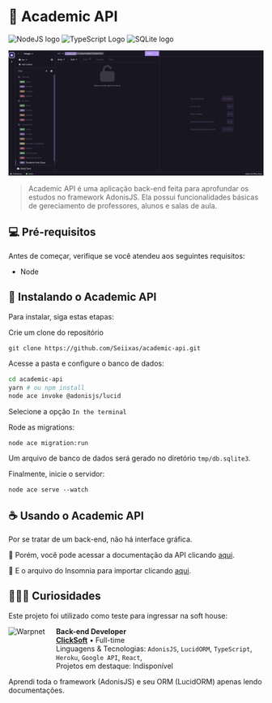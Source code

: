 # 📕 Academic API

![NodeJS logo](https://img.shields.io/badge/Node.js-43853D?style=for-the-badge&logo=node.js&logoColor=white)
![TypeScript Logo](https://img.shields.io/badge/TypeScript-007ACC?style=for-the-badge&logo=typescript&logoColor=white)
![SQLite logo](https://img.shields.io/badge/SQLite-07405E?style=for-the-badge&logo=sqlite&logoColor=white)

<img src=".github/readme/thumbnail.png" alt="Exemplo imagem">

> Academic API é uma aplicação back-end feita para aprofundar os estudos no framework AdonisJS. Ela possui funcionalidades básicas de gereciamento de professores, alunos e salas de aula.

## 💻 Pré-requisitos

Antes de começar, verifique se você atendeu aos seguintes requisitos:

- Node

## 🚀 Instalando o Academic API

Para instalar, siga estas etapas:

Crie um clone do repositório

```
git clone https://github.com/Seiixas/academic-api.git
```

Acesse a pasta e configure o banco de dados:

```bash
cd academic-api
yarn # ou npm install
node ace invoke @adonisjs/lucid
```

Selecione a opção `In the terminal`

Rode as migrations:

```
node ace migration:run
```

Um arquivo de banco de dados será gerado no diretório `tmp/db.sqlite3`.

Finalmente, inicie o servidor:

```
node ace serve --watch
```

## ☕ Usando o Academic API

Por se tratar de um back-end, não há interface gráfica.

📕 Porém, você pode acessar a documentação da API clicando [aqui](DOCS.md).

📘 E o arquivo do Insomnia para importar clicando [aqui](https://gist.githubusercontent.com/Seiixas/f54aa8386191bacbac0d6ffd23c6f721/raw/4aa6797705e670b2d2db012dfb3891ec94f408a1/mateusdev).

## 🧑🏽‍💻 Curiosidades

Este projeto foi utilizado como teste para ingressar na soft house:

[<img align="left" height="94px" width="94px" alt="Warpnet" src="https://media.licdn.com/dms/image/C4E0BAQESRgz-UTlD6Q/company-logo_200_200/0/1612457147787?e=1705536000&amp;v=beta&amp;t=XV1i6N-WSY6Bc-2QYwhT-HzNBC-Pp5Hv1Ky3KyQ2gWQ"/>](https://www.spacex.com/)

**Back-end Developer** \
[**ClickSoft**](https://clicksoft.com.br/) • Full-time \
Linguagens & Tecnologias: `AdonisJS`, `LucidORM`, `TypeScript`, `Heroku`, `Google API`, `React`,\
Projetos em destaque: Indisponível
<br/>

Aprendi toda o framework (AdonisJS) e seu ORM (LucidORM) apenas lendo documentações.
